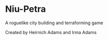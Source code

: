 # Niu-Petra
A roguelike city building and terraforming game

Created by Heirnich Adams and Irma Adams
